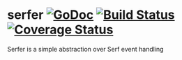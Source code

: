 # serfer [![GoDoc](https://godoc.org/github.com/blacklabeldata/serfer?status.svg)](https://godoc.org/github.com/blacklabeldata/serfer) [![Build Status](https://travis-ci.org/blacklabeldata/serfer.svg)](https://travis-ci.org/blacklabeldata/serfer) [![Coverage Status](https://coveralls.io/repos/blacklabeldata/serfer/badge.svg?branch=master&service=github)](https://coveralls.io/github/blacklabeldata/serfer?branch=master)
Serfer is a simple abstraction over Serf event handling
